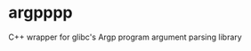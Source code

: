 <!--
SPDX-FileCopyrightText: 2025 Thomas Mathys
SPDX-License-Identifier: MIT
-->

# argpppp
C++ wrapper for glibc's Argp program argument parsing library
